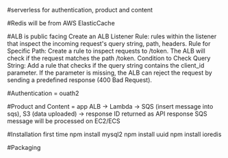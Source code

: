 #serverless for authentication, product and content

#Redis will be from AWS ElasticCache

#ALB is public facing
Create an ALB Listener Rule: rules within the listener that inspect the incoming request's query string, path, headers.
Rule for Specific Path: Create a rule to inspect requests to /token. The ALB will check if the request matches the path /token.
Condition to Check Query String: Add a rule that checks if the query string contains the client_id parameter. If the parameter is missing, the ALB can reject the request by sending a predefined response (400 Bad Request).

#Authentication = ouath2 

#Product and Content = app
ALB -> Lambda -> SQS (insert message into sqs), S3 (data uploaded) -> response ID returned as API response
SQS message will be processed on EC2/ECS

#Installation first time
npm install mysql2
npm install uuid
npm install ioredis


#Packaging

